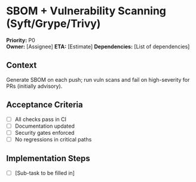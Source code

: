# SBOM + Vulnerability Scanning (Syft/Grype/Trivy)
**Priority:** P0  
**Owner:** [Assignee]
**ETA:** [Estimate]
**Dependencies:** [List of dependencies]

## Context
Generate SBOM on each push; run vuln scans and fail on high-severity for PRs (initially advisory).

## Acceptance Criteria
<!-- This checklist should be completed by the ticket owner -->
- [ ] All checks pass in CI
- [ ] Documentation updated
- [ ] Security gates enforced
- [ ] No regressions in critical paths

## Implementation Steps
- [ ] [Sub-task to be filled in]
